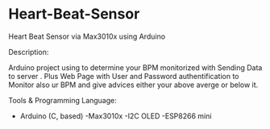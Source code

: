 # Heart-Beat-Sensor
Heart Beat Sensor via Max3010x using Arduino

Description:

Arduino project using <Max3010x> to determine your BPM monitorized with <I2C OLED>
Sending Data to server <ESP8266 mini>. Plus Web Page with User and Password authentification
to Monitor also ur BPM and give advices either your above averge or below it.

  
Tools & Programming Language:
  
- Arduino (C, based)
-Max3010x 
-I2C OLED
-ESP8266 mini
